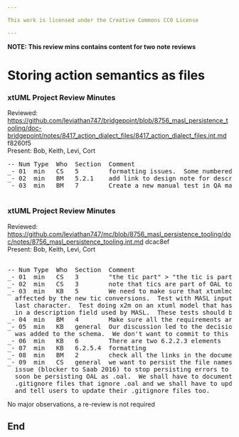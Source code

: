 ```yaml
---

This work is licensed under the Creative Commons CC0 License

---
```

**NOTE: This review mins contains content for two note reviews**

# Storing action semantics as files
### xtUML Project Review Minutes

Reviewed: https://github.com/leviathan747/bridgepoint/blob/8756_masl_persistence_tooling/doc-bridgepoint/notes/8417_action_dialect_files/8417_action_dialect_files.int.md f8260f5    
Present: Bob, Keith, Levi, Cort 

<pre>
-- Num Type  Who  Section  Comment
_- 01  min   CS   5        formatting issues.  Some numbered items do not start on new line
_- 02  min   BM   5.2.1    add link to design note for description of "labeled action body"
_- 03  min   BM   7        Create a new manual test in QA manual tests for this work
</pre>
   
   
# 
### xtUML Project Review Minutes

Reviewed:  https://github.com/leviathan747/mc/blob/8756_masl_persistence_tooling/doc/notes/8756_masl_persistence_tooling.int.md  dcac8ef     
Present: Bob, Keith, Levi, Cort 

<pre>

-- Num Type  Who  Section  Comment
_- 01  min   CS   3        "the tic part" > "the tic is part"
_- 02  min   CS   3        note that tics are part of OAL too
_- 03  min   KB   5        We need to make sure that xtumlmc_build's handling of tics is not adversely
  affected by the new tic conversions.  Test with MASL input data that has a tic as the
  last character.  Test doing x2m on an xtuml model that has a tic as the last character
  in a description field used by MASL.  These tests should be captured in manual tests.
_- 04  min   BM   4        Make sure all the requirements are covered by the manual tests
_- 05  min   KB   general  Our discussion led to the decision to turn off the Dialect attribute that
  was added to the schema.  We don't want to commit to this change yet.
_- 06  min   KB   6        There are two 6.2.2.3 elements
_- 07  min   KB   6.2.5.4  formatting
_- 08  min   BM   2        check all the links in the document references, some appear to be wrong
_- 09  min   CS   general  we want to persist the file names as .masl.  We need to raise an
  issue (blocker to Saab 2016) to stop persisting errors to .oal since we will
  soon be persisting OAL as .oal.  We shall have to document and fix any of our 
  .gitignore files that ignore .oal and we shall have to update the release notes
  and tell users to update their .gitignore files too.
</pre>

No major observations, a re-review is not required

End
---
